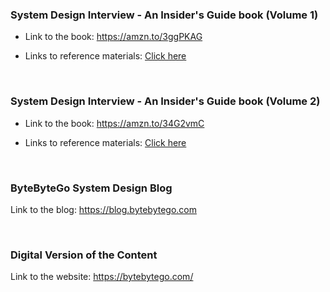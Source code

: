 ### System Design Interview - An Insider's Guide book (Volume 1)

- Link to the book: https://amzn.to/3ggPKAG

- Links to reference materials: [Click here](system_design_links.md)

<br>

### System Design Interview - An Insider's Guide book (Volume 2)

- Link to the book: https://amzn.to/34G2vmC

- Links to reference materials: [Click here](system_design_links_vol2.md)

<br>

### ByteByteGo System Design Blog

Link to the blog: https://blog.bytebytego.com

<br>

### Digital Version of the Content

Link to the website: https://bytebytego.com/
